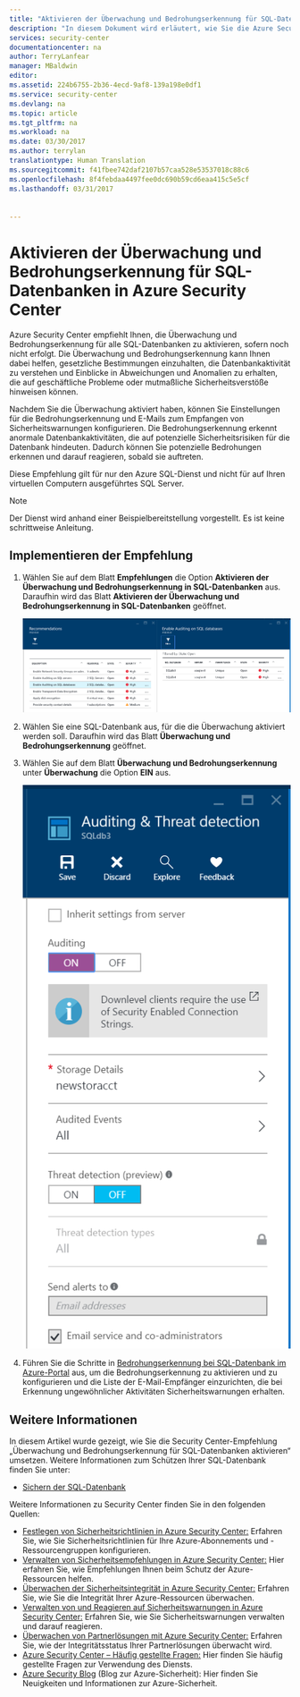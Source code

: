 ```yaml
---
title: "Aktivieren der Überwachung und Bedrohungserkennung für SQL-Datenbanken in Azure Security Center | Microsoft-Dokumentation"
description: "In diesem Dokument wird erläutert, wie Sie die Azure Security Center-Empfehlung **Überwachung und Bedrohungserkennung für SQL-Datenbanken aktivieren** implementieren."
services: security-center
documentationcenter: na
author: TerryLanfear
manager: MBaldwin
editor: 
ms.assetid: 224b6755-2b36-4ecd-9af8-139a198e0df1
ms.service: security-center
ms.devlang: na
ms.topic: article
ms.tgt_pltfrm: na
ms.workload: na
ms.date: 03/30/2017
ms.author: terrylan
translationtype: Human Translation
ms.sourcegitcommit: f41fbee742daf2107b57caa528e53537018c88c6
ms.openlocfilehash: 8f4febdaa4497fee0dc690b59cd6eaa415c5e5cf
ms.lasthandoff: 03/31/2017


---
```

# <a name="enable-auditing-and-threat-detection-on-sql-databases-in-azure-security-center"></a>Aktivieren der Überwachung und Bedrohungserkennung für SQL-Datenbanken in Azure Security Center
Azure Security Center empfiehlt Ihnen, die Überwachung und Bedrohungserkennung für alle SQL-Datenbanken zu aktivieren, sofern noch nicht erfolgt. Die Überwachung und Bedrohungserkennung kann Ihnen dabei helfen, gesetzliche Bestimmungen einzuhalten, die Datenbankaktivität zu verstehen und Einblicke in Abweichungen und Anomalien zu erhalten, die auf geschäftliche Probleme oder mutmaßliche Sicherheitsverstöße hinweisen können.

Nachdem Sie die Überwachung aktiviert haben, können Sie Einstellungen für die Bedrohungserkennung und E-Mails zum Empfangen von Sicherheitswarnungen konfigurieren. Die Bedrohungserkennung erkennt anormale Datenbankaktivitäten, die auf potenzielle Sicherheitsrisiken für die Datenbank hindeuten. Dadurch können Sie potenzielle Bedrohungen erkennen und darauf reagieren, sobald sie auftreten.

Diese Empfehlung gilt für nur den Azure SQL-Dienst und nicht für auf Ihren virtuellen Computern ausgeführtes SQL Server.

> [!NOTE]
> Der Dienst wird anhand einer Beispielbereitstellung vorgestellt.  Es ist keine schrittweise Anleitung.
>
>

## <a name="implement-the-recommendation"></a>Implementieren der Empfehlung
1. Wählen Sie auf dem Blatt **Empfehlungen** die Option **Aktivieren der Überwachung und Bedrohungserkennung in SQL-Datenbanken** aus.  Daraufhin wird das Blatt **Aktivieren der Überwachung und Bedrohungserkennung in SQL-Datenbanken** geöffnet.

   ![Überwachung für SQL-Datenbanken aktivieren][1]
2. Wählen Sie eine SQL-Datenbank aus, für die die Überwachung aktiviert werden soll. Daraufhin wird das Blatt **Überwachung und Bedrohungserkennung** geöffnet.

3. Wählen Sie auf dem Blatt **Überwachung und Bedrohungserkennung** unter **Überwachung** die Option **EIN** aus.

   ![Überwachung und Bedrohungserkennung aktivieren][2]
4. Führen Sie die Schritte in [Bedrohungserkennung bei SQL-Datenbank im Azure-Portal](../sql-database/sql-database-threat-detection-portal.md) aus, um die Bedrohungserkennung zu aktivieren und zu konfigurieren und die Liste der E-Mail-Empfänger einzurichten, die bei Erkennung ungewöhnlicher Aktivitäten Sicherheitswarnungen erhalten.

## <a name="see-also"></a>Weitere Informationen
In diesem Artikel wurde gezeigt, wie Sie die Security Center-Empfehlung „Überwachung und Bedrohungserkennung für SQL-Datenbanken aktivieren“ umsetzen. Weitere Informationen zum Schützen Ihrer SQL-Datenbank finden Sie unter:

* [Sichern der SQL-Datenbank](../sql-database/sql-database-security-overview.md)

Weitere Informationen zu Security Center finden Sie in den folgenden Quellen:

* [Festlegen von Sicherheitsrichtlinien in Azure Security Center:](security-center-policies.md) Erfahren Sie, wie Sie Sicherheitsrichtlinien für Ihre Azure-Abonnements und -Ressourcengruppen konfigurieren.
* [Verwalten von Sicherheitsempfehlungen in Azure Security Center:](security-center-recommendations.md) Hier erfahren Sie, wie Empfehlungen Ihnen beim Schutz der Azure-Ressourcen helfen.
* [Überwachen der Sicherheitsintegrität in Azure Security Center:](security-center-monitoring.md) Erfahren Sie, wie Sie die Integrität Ihrer Azure-Ressourcen überwachen.
* [Verwalten von und Reagieren auf Sicherheitswarnungen in Azure Security Center:](security-center-managing-and-responding-alerts.md) Erfahren Sie, wie Sie Sicherheitswarnungen verwalten und darauf reagieren.
* [Überwachen von Partnerlösungen mit Azure Security Center:](security-center-partner-solutions.md) Erfahren Sie, wie der Integritätsstatus Ihrer Partnerlösungen überwacht wird.
* [Azure Security Center – Häufig gestellte Fragen:](security-center-faq.md) Hier finden Sie häufig gestellte Fragen zur Verwendung des Diensts.
* [Azure Security Blog](http://blogs.msdn.com/b/azuresecurity/) (Blog zur Azure-Sicherheit): Hier finden Sie Neuigkeiten und Informationen zur Azure-Sicherheit.

<!--Image references-->
[1]: ./media/security-center-enable-auditing-on-sql-databases/enable-auditing-on-sql-databases.png
[2]: ./media/security-center-enable-auditing-on-sql-databases/auditing-threat-detection-blade.png

